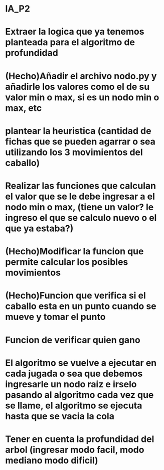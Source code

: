 # IA_P2

# Extraer la logica que ya tenemos planteada para el algoritmo de profundidad
# (Hecho)Añadir el archivo nodo.py y añadirle los valores como el de su valor min o max, si es un nodo min o max, etc
# plantear la heuristica (cantidad de fichas que se pueden agarrar o sea utilizando los 3 movimientos del caballo)
# Realizar las funciones que calculan el valor que se le debe ingresar a el nodo min o max, (tiene un valor? le ingreso el que se calculo nuevo o el que ya estaba?)
# (Hecho)Modificar la funcion que permite calcular los posibles movimientos
# (Hecho)Funcion que verifica si el caballo esta en un punto cuando se mueve y tomar el punto 
# Funcion de verificar quien gano
# El algoritmo se vuelve a ejecutar en cada jugada o sea que debemos ingresarle un nodo raiz e irselo pasando al algoritmo cada vez que se llame, el algoritmo se ejecuta hasta que se vacia la cola
# Tener en cuenta la profundidad del arbol (ingresar modo facil, modo mediano modo dificil)
